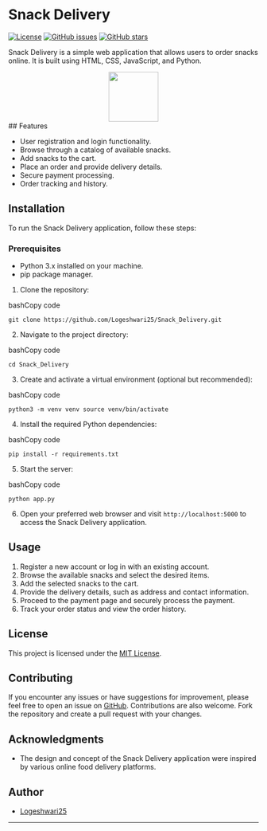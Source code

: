 # Snack Delivery

[![License](https://img.shields.io/badge/License-MIT-blue.svg)](https://opensource.org/licenses/MIT) [![GitHub issues](https://img.shields.io/github/issues/Logeshwari25/Snack_Delivery)](https://github.com/Logeshwari25/Snack_Delivery/issues) [![GitHub stars](https://img.shields.io/github/stars/Logeshwari25/Snack_Delivery)](https://github.com/Logeshwari25/Snack_Delivery/stargazers)

Snack Delivery is a simple web application that allows users to order snacks online. It is built using HTML, CSS, JavaScript, and Python.

<center><img src="https://previews.123rf.com/images/rastudio/rastudio1802/rastudio180200321/96103978-young-happy-caucasian-white-street-seller-selling-burgers.jpg" width=100></center>
## Features

- User registration and login functionality.
- Browse through a catalog of available snacks.
- Add snacks to the cart.
- Place an order and provide delivery details.
- Secure payment processing.
- Order tracking and history.

## Installation

To run the Snack Delivery application, follow these steps:

### Prerequisites

- Python 3.x installed on your machine.
- pip package manager.

1. Clone the repository:

bashCopy code

`git clone https://github.com/Logeshwari25/Snack_Delivery.git` 

2. Navigate to the project directory:

bashCopy code

`cd Snack_Delivery` 

3. Create and activate a virtual environment (optional but recommended):

bashCopy code

`python3 -m venv venv
source venv/bin/activate` 

4. Install the required Python dependencies:

bashCopy code

`pip install -r requirements.txt` 

5. Start the server:

bashCopy code

`python app.py` 

6. Open your preferred web browser and visit `http://localhost:5000` to access the Snack Delivery application.

## Usage

1. Register a new account or log in with an existing account.
2. Browse the available snacks and select the desired items.
3. Add the selected snacks to the cart.
4. Provide the delivery details, such as address and contact information.
5. Proceed to the payment page and securely process the payment.
6. Track your order status and view the order history.

## License

This project is licensed under the [MIT License](https://chat.openai.com/LICENSE).

## Contributing

If you encounter any issues or have suggestions for improvement, please feel free to open an issue on [GitHub](https://github.com/Logeshwari25/Snack_Delivery/issues). Contributions are also welcome. Fork the repository and create a pull request with your changes.

## Acknowledgments

- The design and concept of the Snack Delivery application were inspired by various online food delivery platforms.

## Author

- [Logeshwari25](https://github.com/Logeshwari25)

---

